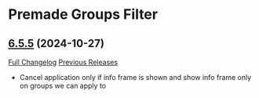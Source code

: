 # Premade Groups Filter

## [6.5.5](https://github.com/0xbs/premade-groups-filter/tree/6.5.5) (2024-10-27)
[Full Changelog](https://github.com/0xbs/premade-groups-filter/compare/6.5.4...6.5.5) [Previous Releases](https://github.com/0xbs/premade-groups-filter/releases)

- Cancel application only if info frame is shown and show info frame only on groups we can apply to  

